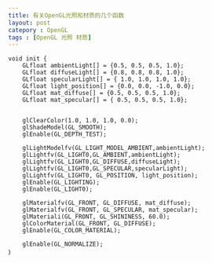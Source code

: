 ```yaml
---
title: 有关OpenGL光照和材质的几个函数
layout: post
catepory : OpenGL
tags : [OpenGL 光照 材质]
---
```


	void init {
		GLfloat ambientLight[] = {0.5, 0.5, 0.5, 1.0};
		GLfloat diffuseLight[] = {0.8, 0.8, 0.8, 1.0};
		GLfloat specularLight[] = { 1.0, 1.0, 1.0, 1.0};
		GLfloat light_position[] = {0.0, 0.0, -1.0, 0.0};
		GLfloat mat_diffuse[] = {0.5, 0.5, 0.5, 1.0};
		GLfloat mat_specular[] = { 0.5, 0.5, 0.5, 1.0};
		

		glClearColor(1.0, 1.0, 1.0, 0.0);
		glShadeModel(GL_SMOOTH);
		glEnable(GL_DEPTH_TEST);

		glLightModelfv(GL_LIGHT_MODEL_AMBIENT,ambientLight);
		glLightfv(GL_LIGHT0,GL_AMBIENT,ambientLight);
		glLightfv(GL_LIGHT0,GL_DIFFUSE,diffuseLight);
		glLightfv(GL_LIGHT0,GL_SPECULAR,specularLight);
		glLightfv(GL_LIGHT0, GL_POSITION, light_position);
		glEnable(GL_LIGHTING);
		glEnable(GL_LIGHT0);

		glMaterialfv(GL_FRONT, GL_DIFFUSE, mat_diffuse);
		glMaterialfv(GL_FRONT, GL_SPECULAR, mat_specular);
		glMateriali(GL_FRONT, GL_SHININESS, 60.0);
		glColorMaterial(GL_FRONT, GL_DIFFUSE);
		glEnable(GL_COLOR_MATERIAL);

		glEnable(GL_NORMALIZE);
	｝

